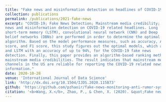 ```yaml
---
title: "Fake news and misinformation detection on headlines of COVID-19 using deep learning algorithms"
collection: publications
permalink: /publications/2021-fake-news
excerpt: "COVID-19; Fake News Detection; Mainstream media credibility; Long-term memory; Converlutional neural network; Deep belief networks; Cloud computing<br /><br />**Abstract:**This paper proposed a deep learning algorithm system to fulfil fake
news and misinformation detection on COVID-19 related headlines. Long
short-term memory (LSTM), convolutional neural network (CNN) and Deep
belief networks (DBNs) are performed in order to determine the optimal
algorithm. Based on the model performance measures, such as accuracy, AUC
score, and F1 score, this study figures out the optimal models, which are CNN
and LSTM with an accuracy of up to 94%, for the COVID-19 fake news
detection. Finally, this paper provides an algorithm-based ranking method for
mainstream media credibilities. The result indicates that mainstream media
channels in the US are reliable for reporting the COVID-19 related news and
information."
date: 2020-10-28
venue: 'International Journal of Data Science'
link: 'http://dx.doi.org/10.1504/IJDS.2020.115873'
github: 'https://github.com/pzhaoir/fake-news-monitoring-anti-rumor-systm/tree/main/fake-news-mainstream-media'
citation: '<b>Wang, X.</b>, Zhao, P., & Chen, X. (2020). &quot;Fake news and misinformation detection on headlines of COVID-19 using deep learning algorithms.&quot; <i>International Journal of Data Science</i> 5(4), 316-33. doi:10.1504/IJDS.2020.115873'
---
```



